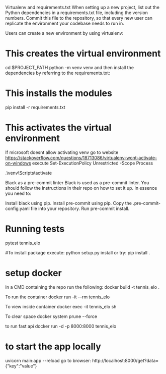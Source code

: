 Virtualenv and requirements.txt
When setting up a new project, list out the Python dependencies in a requirements.txt file, including the version numbers. Commit this file to the repository, so that every new user can replicate the environment your codebase needs to run in.

Users can create a new environment by using virtualenv:

# This creates the virtual environment
cd $PROJECT_PATH
python -m venv venv
and then install the dependencies by referring to the requirements.txt:

# This installs the modules
pip install -r requirements.txt

# This activates the virtual environment
If microsoft doesnt allow activating venv go to website https://stackoverflow.com/questions/18713086/virtualenv-wont-activate-on-windows
execute Set-ExecutionPolicy Unrestricted -Scope Process

.\venv\Scripts\activate



Black as a pre-commit linter
Black is used as a pre-commit linter. You should follow the instructions in their repo on how to set it up. In essence you need to:

Install black using pip.
Install pre-commit using pip.
Copy the .pre-commit-config.yaml file into your repository.
Run pre-commit install.

# Running tests
pytest tennis_elo

#To install package execute: python setup.py install
or try: pip install .



# setup docker
In a CMD containing the repo run the following:
docker build -t tennis_elo .

To run the container
docker run -it --rm tennis_elo

To view inside container
docker exec -it tennis_elo sh

To clear space
docker system prune --force

to run fast api
docker run -d -p 8000:8000 tennis_elo



# to start the app locally
uvicorn main:app --reload
go to browser: http://localhost:8000/get?data={"key":"value"}
